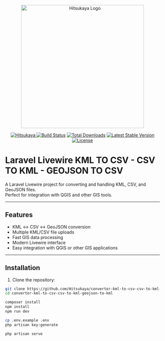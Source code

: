 <p align="center">
  <img src="https://i.imgur.com/bmrJ0A7.png" width="400" alt="Hitsukaya Logo">
</p>

<p align="center">
<a href="https://hitsukaya.com">
  <img src="https://img.shields.io/badge/Hitsukaya-ff0000?style=flat" alt="Hitsukaya">
</a>
<a href="https://github.com/laravel/framework/actions"><img src="https://github.com/laravel/framework/workflows/tests/badge.svg" alt="Build Status"></a>
<a href="https://packagist.org/packages/laravel/framework"><img src="https://img.shields.io/packagist/dt/laravel/framework" alt="Total Downloads"></a>
<a href="https://packagist.org/packages/laravel/framework"><img src="https://img.shields.io/packagist/v/laravel/framework" alt="Latest Stable Version"></a>
<a href="https://packagist.org/packages/laravel/framework"><img src="https://img.shields.io/packagist/l/laravel/framework" alt="License"></a>
</p>

# Laravel Livewire KML TO CSV - CSV TO  KML - GEOJSON TO CSV 

A Laravel Livewire project for converting and handling KML, CSV, and GeoJSON files.  
Perfect for integration with QGIS and other GIS tools.

---

## Features

- KML ↔ CSV ↔ GeoJSON conversion  
- Multiple KML/CSV file uploads  
- Fast GIS data processing  
- Modern Livewire interface  
- Easy integration with QGIS or other GIS applications  

---

## Installation

1. Clone the repository:

```bash
git clone https://github.com/Hitsukaya/convertor-kml-to-csv-csv-to-kml-geojson-to-kml.git
cd convertor-kml-to-csv-csv-to-kml-geojson-to-kml

composer install
npm install
npm run dev

cp .env.example .env
php artisan key:generate

php artisan serve

